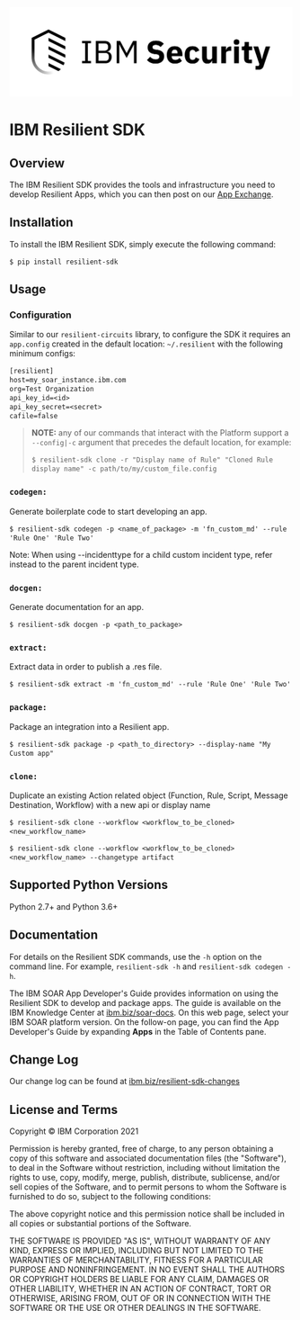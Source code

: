 ![IBM Security](https://raw.githubusercontent.com/ibmresilient/resilient-python-api/master/resilient-sdk/assets/IBM_Security_lockup_pos_RGB.png)

# IBM Resilient SDK


## Overview

The IBM Resilient SDK provides the tools and infrastructure you need to develop Resilient Apps, which you can then post on our [App Exchange](https://exchange.xforce.ibmcloud.com/hub/?br=Resilient).

## Installation

To install the IBM Resilient SDK, simply execute the following command:

```
$ pip install resilient-sdk
```

## Usage

### Configuration
Similar to our `resilient-circuits` library, to configure the SDK it requires an `app.config` created in the default location: `~/.resilient` with the following minimum configs:
```
[resilient]
host=my_soar_instance.ibm.com
org=Test Organization
api_key_id=<id>
api_key_secret=<secret>
cafile=false
```

> **NOTE:** any of our commands that interact with the Platform support a `--config|-c` argument that precedes the default location, for example:
> ```
> $ resilient-sdk clone -r "Display name of Rule" "Cloned Rule display name" -c path/to/my/custom_file.config
> ```

### `codegen:`
Generate boilerplate code to start developing an app.
```
$ resilient-sdk codegen -p <name_of_package> -m 'fn_custom_md' --rule 'Rule One' 'Rule Two'
```

Note: When using --incidenttype for a child custom incident type, refer instead to the parent incident type.

### `docgen:`
Generate documentation for an app.
```
$ resilient-sdk docgen -p <path_to_package>
```

### `extract:`
Extract data in order to publish a .res file.
```
$ resilient-sdk extract -m 'fn_custom_md' --rule 'Rule One' 'Rule Two'
```

### `package:`
Package an integration into a Resilient app.
```
$ resilient-sdk package -p <path_to_directory> --display-name "My Custom app"
```

### `clone:`
Duplicate an existing Action related object (Function, Rule, Script, Message Destination, Workflow) with a new api or display name
```
$ resilient-sdk clone --workflow <workflow_to_be_cloned> <new_workflow_name>
```
```
$ resilient-sdk clone --workflow <workflow_to_be_cloned> <new_workflow_name> --changetype artifact
```

## Supported Python Versions

Python 2.7+ and Python 3.6+


## Documentation
For details on the Resilient SDK commands, use the `-h` option on the command line. For example, `resilient-sdk -h` and `resilient-sdk codegen -h`.

The IBM SOAR App Developer's Guide provides information on using the Resilient SDK to develop and package apps. The guide is available on the IBM Knowledge Center at [ibm.biz/soar-docs](https://ibm.biz/soar-docs). On this web page, select your IBM SOAR platform version. On the follow-on page, you can find the App Developer's Guide by expanding **Apps** in the Table of Contents pane.


## Change Log
Our change log can be found at [ibm.biz/resilient-sdk-changes](https://ibm.biz/resilient-sdk-changes)


## License and Terms

Copyright © IBM Corporation 2021

Permission is hereby granted, free of charge, to any person obtaining a copy
of this software and associated documentation files (the "Software"), to
deal in the Software without restriction, including without limitation the
rights to use, copy, modify, merge, publish, distribute, sublicense, and/or
sell copies of the Software, and to permit persons to whom the Software is
furnished to do so, subject to the following conditions:

The above copyright notice and this permission notice shall be included in
all copies or substantial portions of the Software.

THE SOFTWARE IS PROVIDED "AS IS", WITHOUT WARRANTY OF ANY KIND, EXPRESS OR
IMPLIED, INCLUDING BUT NOT LIMITED TO THE WARRANTIES OF MERCHANTABILITY,
FITNESS FOR A PARTICULAR PURPOSE AND NONINFRINGEMENT. IN NO EVENT SHALL THE
AUTHORS OR COPYRIGHT HOLDERS BE LIABLE FOR ANY CLAIM, DAMAGES OR OTHER
LIABILITY, WHETHER IN AN ACTION OF CONTRACT, TORT OR OTHERWISE, ARISING
FROM, OUT OF OR IN CONNECTION WITH THE SOFTWARE OR THE USE OR OTHER DEALINGS
IN THE SOFTWARE.